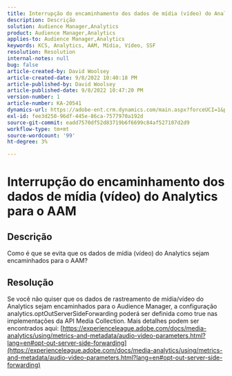 ```yaml
---
title: Interrupção do encaminhamento dos dados de mídia (vídeo) do Analytics para o AAM
description: Descrição
solution: Audience Manager,Analytics
product: Audience Manager,Analytics
applies-to: Audience Manager,Analytics
keywords: KCS, Analytics, AAM, Mídia, Vídeo, SSF
resolution: Resolution
internal-notes: null
bug: false
article-created-by: David Woolsey
article-created-date: 9/8/2022 10:40:18 PM
article-published-by: David Woolsey
article-published-date: 9/8/2022 10:47:20 PM
version-number: 1
article-number: KA-20541
dynamics-url: https://adobe-ent.crm.dynamics.com/main.aspx?forceUCI=1&pagetype=entityrecord&etn=knowledgearticle&id=6012852f-c72f-ed11-9db1-00224808613b
exl-id: fee3d250-96df-445e-86ca-7577970a192d
source-git-commit: eadd7570df52d83719b6f6699c84af527107d2d9
workflow-type: tm+mt
source-wordcount: '99'
ht-degree: 3%

---
```


# Interrupção do encaminhamento dos dados de mídia (vídeo) do Analytics para o AAM

## Descrição

Como é que se evita que os dados de mídia (vídeo) do Analytics sejam encaminhados para o AAM?

## Resolução


Se você não quiser que os dados de rastreamento de mídia/vídeo do Analytics sejam encaminhados para o Audience Manager, a configuração analytics.optOutServerSideForwarding poderá ser definida como true nas implementações da API Media Collection. Mais detalhes podem ser encontrados aqui: [https://experienceleague.adobe.com/docs/media-analytics/using/metrics-and-metadata/audio-video-parameters.html?lang=en#opt-out-server-side-forwarding](https://experienceleague.adobe.com/docs/media-analytics/using/metrics-and-metadata/audio-video-parameters.html?lang=en#opt-out-server-side-forwarding)
